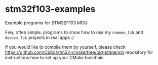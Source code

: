 # stm32f103-examples
Example programs for STM32F103 MCU

Few, often simple, programs to show how to use my `common_lib` and `device_lib` projects in real apps :)

If you would like to compile them by yourself, please check https://github.com/ObKo/stm32-cmake/tree/old-stdperiph repository for instructions how to set up your CMake toolchain
